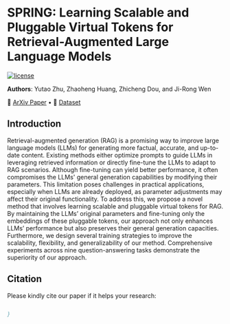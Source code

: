# SPRING: Learning Scalable and Pluggable Virtual Tokens for Retrieval-Augmented Large Language Models

<p>
<a href="https://github.com/DaoD/SPRING/blob/main/LICENSE">
<img src="https://img.shields.io/badge/MIT-License-blue" alt="license">
</a>
</p>

**Authors**: Yutao Zhu, Zhaoheng Huang, Zhicheng Dou, and Ji-Rong Wen

<p>
📃 <a href="">ArXiv Paper</a>
  •
🤗 <a href="https://huggingface.co/">Dataset</a>
</p>

## Introduction

Retrieval-augmented generation (RAG) is a promising way to improve large language models (LLMs) for generating more factual, accurate, and up-to-date content. Existing methods either optimize prompts to guide LLMs in leveraging retrieved information or directly fine-tune the LLMs to adapt to RAG scenarios. Although fine-tuning can yield better performance, it often compromises the LLMs' general generation capabilities by modifying their parameters. This limitation poses challenges in practical applications, especially when LLMs are already deployed, as parameter adjustments may affect their original functionality. To address this, we propose a novel method that involves learning scalable and pluggable virtual tokens for RAG. By maintaining the LLMs’ original parameters and fine-tuning only the embeddings of these pluggable tokens, our approach not only enhances LLMs’ performance but also preserves their general generation capacities. Furthermore, we design several training strategies to improve the scalability, flexibility, and generalizability of our method. Comprehensive experiments across nine question-answering tasks demonstrate the superiority of our approach.

## Citation
Please kindly cite our paper if it helps your research:
```BibTex

}
```
